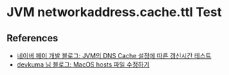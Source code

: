 # JVM networkaddress.cache.ttl Test


## References

- [네이버 페이 개발 블로그: JVM의 DNS Cache 설정에 따른 갱신시간 테스트](https://medium.com/naverfinancial/jvm%EC%9D%98-dns-cache-%EC%84%A4%EC%A0%95%EC%97%90-%EB%94%B0%EB%A5%B8-%EA%B0%B1%EC%8B%A0%EC%8B%9C%EA%B0%84-%ED%85%8C%EC%8A%A4%ED%8A%B8-c66d7b871302)
- [devkuma 님 블로그: MacOS hosts 파일 수정하기](https://www.devkuma.com/docs/mac-os/hosts/)